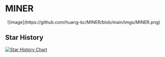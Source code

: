 # MINER

<p align="center">
    ![image](https://github.com/huang-kc/MINER/blob/main/imgs/MINER.png)
<p>

## Star History

[![Star History Chart](https://api.star-history.com/svg?repos=huang-kc/MINER&type=Date)](https://star-history.com/#huang-kc/MINER&Date)
